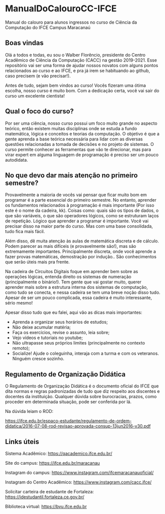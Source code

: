 # ManualDoCalouroCC-IFCE
Manual do calouro para alunos ingressos no curso de Ciência da Computação do IFCE Campus Maracanaú

<h2> Boas vindas </h2>

Olá a todos e todas, eu sou o Walber Florêncio, presidente do Centro Acadêmico de Ciência da Computação (CACC) na gestão 2019-2021. Esse repositório vai ser uma forma de ajudar nossos novatos com alguns pontos relacionados ao curso e ao IFCE, e pra já irem se habituando ao github, caso precisem (e vão precisar!).

Antes de tudo, sejam bem vindos ao curso! Vocês fizeram uma ótima escolha, nosso curso é muito bom. Com a dedicação certa, você vai sair do curso um excelente cientista!

<h2> Qual o foco do curso? </h2>

Por ser uma ciência, nosso curso possui um foco muito grande no aspecto teórico, então existem muitas disciplinas onde se estuda a fundo matemática, lógica e conceitos e teorias da computação. O objetivo é que a gente aprenda a base teórica necessária para lidar com as diversas questões relacionadas a tomada de decisões e no projeto de sistemas. O curso permite conhecer as ferramentas que vão te direcionar, mas para virar expert em alguma linguagem de programação é preciso ser um pouco autodidata.

<h2> No que devo dar mais atenção no primeiro semestre? </h2>

Provavelmente a maioria de vocês vai pensar que ficar muito bom em programar é a parte essencial do primeiro semestre. No entanto, aprender os fundamentos relacionados à programação é mais importante (Por isso este é o nome da cadeira, kk). Coisas como: quais são os tipos de dados, o que são variáveis, o que são operadores lógicos, como se estruturam laços de repetição. Lógico que aprender a programar é importante. Você vai precisar disso na maior parte do curso. Mas com uma base consolidada, tudo fica mais fácil.

Além disso, dê muita atenção às aulas de matemática discreta e de cálculo. Podem parecer as mais difíceis (e provavelmente são!), mas são extremamente importantes. Principalmente discreta, onde você aprende a fazer provas matemáticas, demostração por indução.. São conhecimentos que serão úteis mais pra frente.

Na cadeira de Circuitos Digitais foque em aprender bem sobre as operações lógicas, entenda direito os sistemas de numeração (principalmente o binário!). Tem gente que vai gostar muito, querer aprender mais sobre a estrutura interna dos sistemas de computação, como tudo se conecta, e nessa cadeira se tem uma breve noção disso tudo. Apesar de ser um pouco complicada, essa cadeira é muito interessante, sério mesmo!

Apesar disso tudo que eu falei, aqui vão as dicas mais importantes:

- Aprenda a organizar seus horários de estudos;
- Não deixe acumular matéria;
- Faça os exercícios, revise o assunto, leia sobre;
- Vejo vídeos e tutoriais no youtube;
- Não ultrapasse seus próprios limites (principalmente no contexto remoto);
- Socialize! Ajude o coleguinha, interaja com  a turma e com os veteranos. Ninguém cresce sozinho.

<h2> Regulamento de Organização Didática </h2>

O Regulamento de Organização Didática é o documento oficial do IFCE que dita normas e regras padronizadas de tudo que diz respeito aos discentes e docentes da instituição.
Qualquer dúvida sobre burocracias, prazos, como proceder em determinada situação, pode ser conferida por lá.

Na dúvida leiam o ROD:

https://ifce.edu.br/espaco-estudante/regulamento-de-ordem-didatica/2016-07-08-rod-revisao-aprovada-consup-13jun2016-v30.pdf



<h2> Links úteis </h2>

Sistema Acadêmico: https://qacademico.ifce.edu.br/

Site do campus: https://ifce.edu.br/maracanau

Instagram do campus: https://www.instagram.com/ifcemaracanauoficial/

Instagram do Centro Acadêmico: https://www.instagram.com/cacc.ifce/

Solicitar carteira de estudante de Fortaleza: https://idestudantil.fortaleza.ce.gov.br/

Biblioteca virtual: https://bvu.ifce.edu.br
